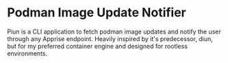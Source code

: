 # Podman Image Update Notifier

Piun is a CLI application to fetch podman image updates and notify the user
through any Apprise endpoint. Heavily inspired by it's predecessor, diun, but
for my preferred container engine and designed for rootless environments.
